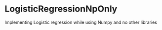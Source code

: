 # LogisticRegressionNpOnly
Implementing Logistic regression while using Numpy and no other libraries
